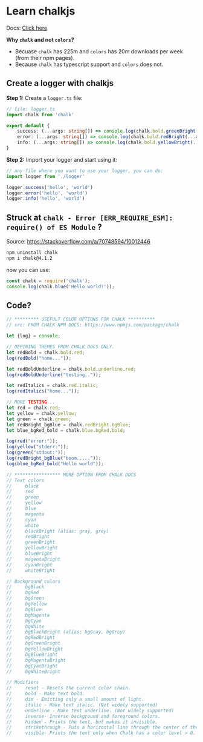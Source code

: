 # Learn chalkjs

Docs: [Click here](https://github.com/chalk/chalk)

**Why `chalk` and not `colors`?**
- Becuase `chalk` has 225m and `colors` has 20m downloads per week (from their npm pages).
- Because `chalk` has typescript support and `colors` does not.

## Create a logger with chalkjs

**Step 1:** Create a `logger.ts` file:

```ts
// file: logger.ts
import chalk from 'chalk'

export default {
	success: (...args: string[]) => console.log(chalk.bold.greenBright(...args)),
	error: (...args: string[]) => console.log(chalk.bold.redBright(...args)),
	info: (...args: string[]) => console.log(chalk.bold.yellowBright(...args)),
}
```

**Step 2:** Import your logger and start using it:

```ts
// any file where you want to use your logger, you can do:
import logger from './logger'

logger.success('hello', 'world')
logger.error('hello', 'world')
logger.info('hello', 'world')
```

## Struck at `chalk - Error [ERR_REQUIRE_ESM]: require() of ES Module` ?

Source: https://stackoverflow.com/a/70748594/10012446

```bash
npm uninstall chalk
npm i chalk@4.1.2
```

now you can use:

```js
const chalk = require('chalk');
console.log(chalk.blue('Hello world!')); 
```

## Code?

```js
// ********* USEFULT COLOR OPTIONS FOR CHALK **********
// src: FROM CHALK NPM DOCS: https://www.npmjs.com/package/chalk

let {log} = console;

// DEFINING THEMES FROM CHALK DOCS ONLY.
let redBold = chalk.bold.red;
log(redBold("home..."));

let redBoldUnderline = chalk.bold.underline.red;
log(redBoldUnderline("testing.."));

let redItalics = chalk.red.italic;
log(redItalics("home..."));

// MORE TESTING...
let red = chalk.red;
let yellow = chalk.yellow;
let green = chalk.green;
let redBright_bgBlue = chalk.redBright.bgBlue;
let blue_bgRed_bold = chalk.blue.bgRed.bold;

log(red("error:"));
log(yellow("stderr:"));
log(green("stdout:"));
log(redBright_bgBlue("boom....."));
log(blue_bgRed_bold("Hello world"));

// ***************** MORE OPTION FROM CHALK DOCS
// Text colors
//     black
//     red
//     green
//     yellow
//     blue
//     magenta
//     cyan
//     white
//     blackBright (alias: gray, grey)
//     redBright
//     greenBright
//     yellowBright
//     blueBright
//     magentaBright
//     cyanBright
//     whiteBright

// Background colors
//     bgBlack
//     bgRed
//     bgGreen
//     bgYellow
//     bgBlue
//     bgMagenta
//     bgCyan
//     bgWhite
//     bgBlackBright (alias: bgGray, bgGrey)
//     bgRedBright
//     bgGreenBright
//     bgYellowBright
//     bgBlueBright
//     bgMagentaBright
//     bgCyanBright
//     bgWhiteBright

// Modifiers
//     reset - Resets the current color chain.
//     bold - Make text bold.
//     dim - Emitting only a small amount of light.
//     italic - Make text italic. (Not widely supported)
//     underline - Make text underline. (Not widely supported)
//     inverse- Inverse background and foreground colors.
//     hidden - Prints the text, but makes it invisible.
//     strikethrough - Puts a horizontal line through the center of the text. (Not widely supported)
//     visible- Prints the text only when Chalk has a color level > 0. Can be useful for things that are purely cosmetic.
```
